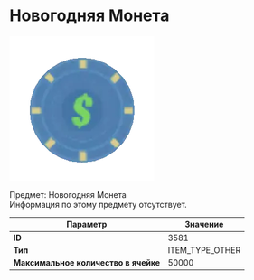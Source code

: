 # Новогодняя Монета

![Item Image](../img/3581.webp?raw=true)

Предмет: Новогодняя Монета<br>Информация по этому предмету отсутствует.


| Параметр | Значение |
|----------|----------|
| **ID** | 3581 |
| **Тип** | ITEM_TYPE_OTHER |
| **Максимальное количество в ячейке** | 50000 |

